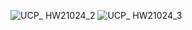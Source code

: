 ![UCP_ HW21024_2](https://user-images.githubusercontent.com/95253429/226136723-88a01b3e-ee96-4471-80f5-e7b71e58943b.jpg)
![UCP_ HW21024_3](https://user-images.githubusercontent.com/95253429/226136727-73dd7343-c539-4580-b006-e279ed5e4bfb.jpg)

